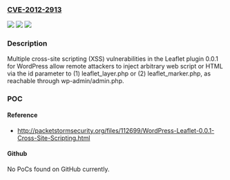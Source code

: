 ### [CVE-2012-2913](https://cve.mitre.org/cgi-bin/cvename.cgi?name=CVE-2012-2913)
![](https://img.shields.io/static/v1?label=Product&message=n%2Fa&color=blue)
![](https://img.shields.io/static/v1?label=Version&message=n%2Fa&color=blue)
![](https://img.shields.io/static/v1?label=Vulnerability&message=n%2Fa&color=brighgreen)

### Description

Multiple cross-site scripting (XSS) vulnerabilities in the Leaflet plugin 0.0.1 for WordPress allow remote attackers to inject arbitrary web script or HTML via the id parameter to (1) leaflet_layer.php or (2) leaflet_marker.php, as reachable through wp-admin/admin.php.

### POC

#### Reference
- http://packetstormsecurity.org/files/112699/WordPress-Leaflet-0.0.1-Cross-Site-Scripting.html

#### Github
No PoCs found on GitHub currently.

